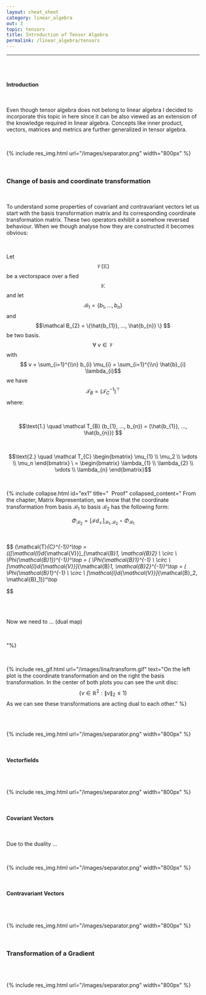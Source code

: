 ```yaml
---
layout: cheat_sheet
category: linear_algebra
out: 3
topic: tensors
title: Introduction of Tensor Algebra
permalink: /linear_algebra/tensors
---
```


_____________________________________________________________________________________________________________________________________

<br/>

<br/>

#### Introduction

<br/>

Even though tensor algebra does not belong to linear algebra I decided to incorporate this topic in here since it can be 
also viewed as an extension of the knowledge required in linear algebra. Concepts like inner product, vectors, matrices and
metrics are further generalized in tensor algebra.

<br>

{% include res_img.html url="/images/separator.png" width="800px" %}

<br/>

### Change of basis and coordinate transformation

<br/>

To understand some properties of covariant and contravariant vectors let us start with the basis transformation matrix and its
corresponding coordinate transformation matrix. These two operators exhibit a somehow reversed behaviour. When we though analyse 
how they are constructed it becomes obvious:

<br/>

Let $$\mathcal V (\mathbb{K}) $$ be a vectorspace over a fied $$\mathbb{K} $$ and let $$\mathcal B_{1} = \{b_{1}, ..., b_{n} \} $$ 
and $$\mathcal B_{2} = \{\hat{b_{1}}, ..., \hat{b_{n}} \} $$  be two basis. <br>
$$ \forall \ v \in \mathcal V $$  with $$ v = \sum_{i=1}^{\\n} b_{i} \mu_{i} = \sum_{i=1}^{\\n} \hat{b}_{i} \lambda_{i}$$
we have $$ \mathcal T_{B} = (\mathcal T_{C}^{-1})^\top $$ where:

<br>

$$\text{1.} \quad \mathcal T_{B} (b_{1}, ..., b_{n}) = (\hat{b_{1}}, ..., \hat{b_{n}})  $$

<br>

$$\text{2.} \quad \mathcal T_{C} \begin{bmatrix} \mu_{1} \\ \mu_2 \\ \vdots \\ \mu_n \end{bmatrix} \ = \begin{bmatrix} \lambda_{1} \\ \lambda_{2} \\ \vdots \\ \lambda_{n} \end{bmatrix}$$ 

<br>

{% include collapse.html  id="ex1"  title="&nbsp; Proof"  collapsed_content="
From the chapter, Matrix Representation, we know that the coordinate transformation from basis $\mathcal{B}_1$ to basis $\mathcal{B}_2$ has the following form:

$$ \Phi_{\mathcal{B}_2} = [\mathcal{I}d_{\mathcal{V}}]_{\mathcal{B}_1, \mathcal{B}_2} \ \circ \ \Phi_{\mathcal{B}_1} $$

<br/>

$$
(\mathcal{T}_{C}^{-1})^\top = (([\mathcal{I}d_{\mathcal{V}}]_{\mathcal{B}_1, \mathcal{B}_2} \ \circ \ \Phi_{\mathcal{B}_1})^{-1})^\top =
( \Phi_{\mathcal{B}_1}^{-1} \ \circ \   [\mathcal{I}d_{\mathcal{V}}]_{\mathcal{B}_1, \mathcal{B}_2}^{-1})^\top =
( \Phi_{\mathcal{B}_1}^{-1} \ \circ \   [\mathcal{I}d_{\mathcal{V}}]_{\mathcal{B}_2, \mathcal{B}_1})^\top

$$

<br/>

<br/>

Now we need to  ... (dual map)

<br/>

"%}

<br/>

{% include res_gif.html url="/images/lina/transform.gif" text="On the left plot is the coordinate 
transformation and on the right the basis transformation. In the center of both plots you can see the unit disc:
$$\{ v \in \mathbb{R}^{2} : \| v \|_2 \leq 1 \}$$ As we can see these transformations are acting dual to each other." %}


<br/>

<br/>

{% include res_img.html url="/images/separator.png" width="800px" %}

<br/>

#### Vectorfields

<br/>

<br/>

{% include res_img.html url="/images/separator.png" width="800px" %}

<br/>

#### Covariant Vectors

<br/>

Due to the duality ...

<br/>

{% include res_img.html url="/images/separator.png" width="800px" %}

<br/>

#### Contravariant Vectors

<br/>

<br/>

{% include res_img.html url="/images/separator.png" width="800px" %}

<br/>

### Transformation of a Gradient


<br/>

<br/>

{% include res_img.html url="/images/separator.png" width="800px" %}

<br/>


